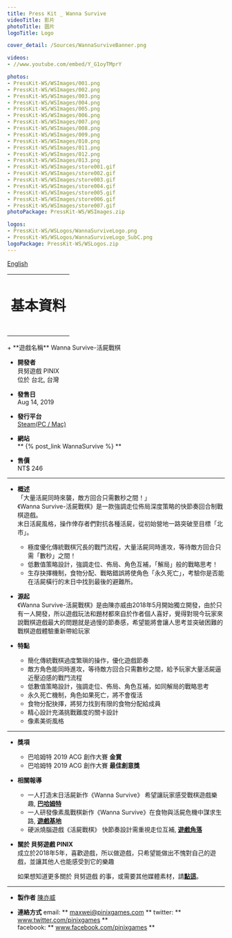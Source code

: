```yaml
---
title: Press Kit _ Wanna Survive
videoTitle: 影片
photoTitle: 圖片
logoTitle: Logo

cover_detail: /Sources/WannaSurviveBanner.png

videos: 
- //www.youtube.com/embed/Y_G1oyTMprY

photos: 
- PressKit-WS/WSImages/001.png
- PressKit-WS/WSImages/002.png
- PressKit-WS/WSImages/003.png
- PressKit-WS/WSImages/004.png
- PressKit-WS/WSImages/005.png
- PressKit-WS/WSImages/006.png
- PressKit-WS/WSImages/007.png
- PressKit-WS/WSImages/008.png
- PressKit-WS/WSImages/009.png
- PressKit-WS/WSImages/010.png
- PressKit-WS/WSImages/011.png
- PressKit-WS/WSImages/012.png
- PressKit-WS/WSImages/013.png
- PressKit-WS/WSImages/store001.gif
- PressKit-WS/WSImages/store002.gif
- PressKit-WS/WSImages/store003.gif
- PressKit-WS/WSImages/store004.gif
- PressKit-WS/WSImages/store005.gif
- PressKit-WS/WSImages/store006.gif
- PressKit-WS/WSImages/store007.gif
photoPackage: PressKit-WS/WSImages.zip

logos: 
- PressKit-WS/WSLogos/WannaSurviveLogo.png
- PressKit-WS/WSLogos/WannaSurviveLogo_SubC.png
logoPackage: PressKit-WS/WSLogos.zip
---
```

<!--統一管理連結-->
[PINIXPressKitLink]: /PressKit-PINIX/zh-TW/
[STEAMLINK]: https://store.steampowered.com/app/1084480/Wanna_Survive
[MAXWEIWEB]: https://maxweichen.github.io/
<!--統一管理連結-->
<a href="../en/" class="button small" target=_self>English</a>
<table><td><h1>基本資料<h1></td></table>
+ **遊戲名稱**  
Wanna Survive-活屍戰棋

+ **開發者**  
貝努遊戲 PINIX  
位於 台北, 台灣   

+ **發售日**  
Aug 14, 2019

+ **發行平台**  
[Steam(PC / Mac)][STEAMLINK]

+ **網站**  
** {% post_link WannaSurvive %} **

+ **售價**  
NT$ 246


---
+ **概述**  
「大量活屍同時來襲，敵方回合只需數秒之間！」  
《Wanna Survive-活屍戰棋》是一款強調走位佈局深度策略的快節奏回合制戰棋遊戲。  
末日活屍風格，操作倖存者們對抗各種活屍，從初始營地一路突破至目標「北市」。
	- 極度優化傳統戰棋冗長的戰鬥流程，大量活屍同時進攻，等待敵方回合只需「數秒」之間！
	- 低數值策略設計，強調走位、佈局、角色互補，「解局」般的戰略思考！
	- 生存抉擇機制，食物分配、戰略錯誤將使角色「永久死亡」，考驗你是否能在活屍橫行的末日中找到最後的避難所。

+ **源起**  
《Wanna Survive-活屍戰棋》是由陳亦威由2018年5月開始獨立開發，由於只有一人開發，所以遊戲玩法和題材都來自於作者個人喜好，覺得對現今玩家來說戰棋遊戲最大的問題就是過慢的節奏感，希望能將會讓人思考並突破困難的戰棋遊戲體驗重新帶給玩家

+ **特點**
	- 簡化傳統戰棋過度繁瑣的操作，優化遊戲節奏
	- 敵方角色能同時進攻，等待敵方回合只需數秒之間，給予玩家大量活屍逼近壓迫感的戰鬥流程
	- 低數值策略設計，強調走位、佈局、角色互補，如同解局的戰略思考
	- 永久死亡機制，角色如果死亡，將不會復活
	- 食物分配抉擇，將努力找到有限的食物分配給成員
	- 精心設計充滿挑戰難度的關卡設計
	- 像素美術風格

---
<!--獎項 和 認可-->
+ **獎項**
	+ 巴哈姆特 2019 ACG 創作大賽 **金賞**
	+ 巴哈姆特 2019 ACG 創作大賽 **最佳創意獎**
	
+ **相關報導**
	+ 一人打造末日活屍新作《Wanna Survive》 希望讓玩家感受戰棋遊戲樂趣, [**巴哈姆特**](https://gnn.gamer.com.tw/2/174702.html)
	+ 一人研發像素風戰棋新作《Wanna Survive》在食物與活屍危機中謀求生路, [**遊戲基地**](https://www.gamebase.com.tw/news/topic/99145932/)
	+ 硬派燒腦遊戲《活屍戰棋》 快節奏設計需重視走位互補, [**遊戲角落**](https://game.udn.com/game/story/10453/3926601)

+ **關於 貝努遊戲 PINIX**  
成立於2018年5年，喜歡遊戲，所以做遊戲，只希望能做出不愧對自己的遊戲，並讓其他人也能感受到它的樂趣  

	如果想知道更多關於 貝努遊戲 的事，或需要其他媒體素材，請[**點這**][PINIXPressKitLink]。  

---
+ **製作者**
[陳亦威][MAXWEIWEB]

+ **連絡方式**
email: ** maxwei@pinixgames.com **
twitter: ** www.twitter.com/pinixgames **  
facebook: ** www.facebook.com/pinixgames **
